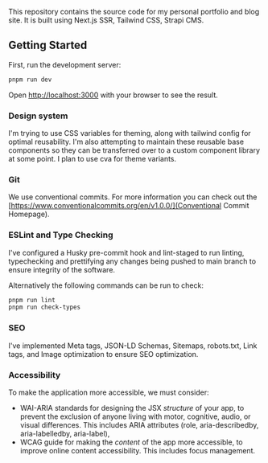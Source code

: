 This repository contains the source code for my personal portfolio and blog site. It is built using Next.js SSR, Tailwind CSS, Strapi CMS.

## Getting Started

First, run the development server:

```bash
pnpm run dev
```

Open [http://localhost:3000](http://localhost:3000) with your browser to see the result.

### Design system

I'm trying to use CSS variables for theming, along with tailwind config for optimal reusability. I'm also attempting to maintain these reusable base components so they can be transferred over to a custom component library at some point. I plan to use cva for theme variants.

### Git

We use conventional commits. For more information you can check out the [https://www.conventionalcommits.org/en/v1.0.0/](Conventional Commit Homepage).

### ESLint and Type Checking

I've configured a Husky pre-commit hook and lint-staged to run linting, typechecking and prettifying any changes being pushed to main branch to ensure integrity of the software.

Alternatively the following commands can be run to check:

```bash
pnpm run lint
pnpm run check-types
```

### SEO

I've implemented Meta tags, JSON-LD Schemas, Sitemaps, robots.txt, Link tags, and Image optimization to ensure SEO optimization.

### Accessibility

To make the application more accessible, we must consider:

- WAI-ARIA standards for designing the JSX *structure* of your app, to prevent the exclusion of anyone living with motor, cognitive, audio, or visual differences.
  This includes ARIA attributes (role, aria-describedby, aria-labelledby, aria-label),
- WCAG guide for making the *content* of the app more accessible, to improve online content accessibility. This includes focus management.
